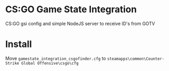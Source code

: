 # CS:GO Game State Integration  
CS:GO gsi config and simple NodeJS server to receive ID's from GOTV  

# Install
Move ```gamestate_integration_csgofinder.cfg``` to ```steamapps\common\Counter-Strike Global Offensive\csgo\cfg```  
